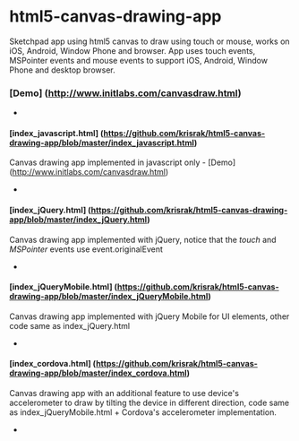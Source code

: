 html5-canvas-drawing-app
========================

Sketchpad app using html5 canvas to draw using touch or mouse, works on iOS, Android, Window Phone and browser.
App uses touch events, MSPointer events and mouse events to support iOS, Android, Window Phone and desktop browser.

### [Demo] (http://www.initlabs.com/canvasdraw.html) 

-

#### [index_javascript.html] (https://github.com/krisrak/html5-canvas-drawing-app/blob/master/index_javascript.html)

Canvas drawing app implemented in javascript only - [Demo] (http://www.initlabs.com/canvasdraw.html)

-

#### [index_jQuery.html] (https://github.com/krisrak/html5-canvas-drawing-app/blob/master/index_jQuery.html)

Canvas drawing app implemented with jQuery, notice that the _touch_ and _MSPointer_ events use event.originalEvent

-

#### [index_jQueryMobile.html] (https://github.com/krisrak/html5-canvas-drawing-app/blob/master/index_jQueryMobile.html)

Canvas drawing app implemented with jQuery Mobile for UI elements, other code same as index_jQuery.html

-

#### [index_cordova.html] (https://github.com/krisrak/html5-canvas-drawing-app/blob/master/index_cordova.html)

Canvas drawing app with an additional feature to use device's accelerometer to draw by tilting the device in different direction, code same as index_jQueryMobile.html + Cordova's accelerometer implementation.

-
